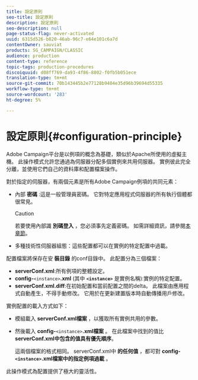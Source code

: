 ```yaml
---
title: 設定原則
seo-title: 設定原則
description: 設定原則
seo-description: null
page-status-flag: never-activated
uuid: 6315d526-b820-46ab-96c7-e64e101c6a7d
contentOwner: sauviat
products: SG_CAMPAIGN/CLASSIC
audience: production
content-type: reference
topic-tags: production-procedures
discoiquuid: d08ff769-da93-4f86-8802-f0fb5b051ece
translation-type: tm+mt
source-git-commit: 70b143445b2e77128b9404e35d96b39694d55335
workflow-type: tm+mt
source-wordcount: '283'
ht-degree: 5%

---
```



# 設定原則{#configuration-principle}

Adobe Campaign平台是以例項的概念為基礎，類似於Apache所使用的虛擬主機。 此操作模式允許您通過為伺服器分配多個實例來共用伺服器。 實例彼此完全分離，並使用它們自己的資料庫和配置檔案操作。

對於指定的伺服器，有兩個元素是所有Adobe Campaign例項的共同元素：

* 內部 **密碼** :這是一般管理員密碼。 它對特定應用程式伺服器的所有執行個體都很常見。

   >[!CAUTION]
   >
   >若要使用內部識 **別碼登入** ，您必須事先定義密碼。 如需詳細資訊，請參閱[本章節](../../installation/using/campaign-server-configuration.md#internal-identifier)。

* 多種技術性伺服器組態：這些配置都可以在實例的特定配置中過載。

配置檔案將保存在安 **裝目錄** 的conf目錄中。 此配置分為三個檔案：

* **serverConf.xml**:所有例項的整體設定。
* **config-**`<instance>`**.xml** (其中 **`<instance>`** 是實例名稱):實例的特定配置。
* **serverConf.xml.diff**:在初始配置和當前配置之間的delta。 此檔案由應用程式自動產生，不得手動修改。 它用於在更新建置版本時自動傳播用戶修改。

實例配置的載入方式如下：

* 模組載入 **serverConf.xml檔案** ，以獲取所有實例共用的參數。
* 然後載入 **config-**`<instance>`**.xml檔案** 。 在此檔案中找到的值比 **serverConf.xml中包含的值具有優先順序**。

   這兩個檔案的格式相同。 serverConf.xml中 **的任何值** ，都可對 **config-`<instance>`.xml檔案中的指定例項過載** 。

此操作模式為配置提供了極大的靈活性。
